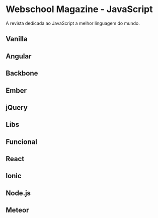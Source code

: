 # Webschool Magazine - JavaScript
A revista dedicada ao JavaScript a melhor linguagem do mundo.

## Vanilla

## Angular

## Backbone

## Ember

## jQuery

## Libs

## Funcional

## React

## Ionic

## Node.js

## Meteor